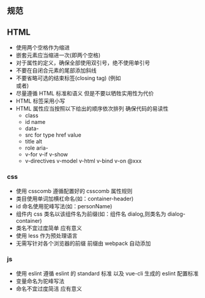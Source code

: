 ## 规范

## HTML

- 使用两个空格作为缩进
- 嵌套元素应当缩进一次(即两个空格)
- 对于属性的定义，确保全部使用双引号，绝不使用单引号
- 不要在自闭合元素的尾部添加斜线
- 不要省略可选的结束标签(closing tag) (例如</li>或者</body>)
- 尽量遵循 HTML 标准和语义 但是不要以牺牲实用性为代价
- HTML 标签采用小写
- HTML 属性应当按照以下给出的顺序依次排列 确保代码的易读性
  - class
  - id name
  - data-
  - src for type href value
  - title alt
  - role aria-
  - v-for v-if v-show
  - v-directives v-model v-html v-bind v-on @xxx

### css

- 使用 csscomb 遵循配置好的 csscomb 属性规则
- 类目使用单词加横杠命名(如：container-header)
- id 命名使用驼峰写法(如：personName)
- 组件内 css 类名以该组件名为前缀(如：组件名 dialog,则类名为 dialog-container)
- 类名不宜过度简单 应有意义
- 使用 less 作为预处理语言
- 无需写针对各个浏览器的前缀 前缀由 webpack 自动添加

### js

- 使用 eslint 遵循 eslint 的 standard 标准 以及 vue-cli 生成的 eslint 配置标准
- 变量命名为驼峰写法
- 命名不宜过度简洁 应有意义
